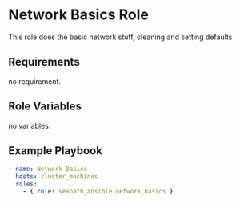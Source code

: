 # Network Basics Role

This role does the basic network stuff, cleaning and setting defaults

## Requirements

no requirement.

## Role Variables

no variables.

## Example Playbook

```yaml
- name: Network Basics
  hosts: cluster_machines
  roles:
    - { role: seapath_ansible.network_basics }
```
